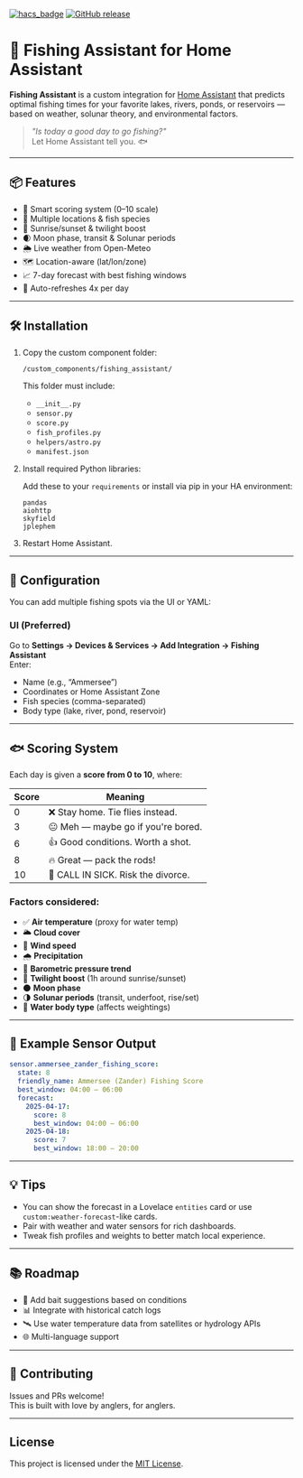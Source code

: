 [![hacs_badge](https://img.shields.io/badge/HACS-Custom-41BDF5.svg?style=for-the-badge)](https://hacs.xyz/docs/setup/custom_repositories)
[![GitHub release](https://img.shields.io/github/v/release/bairnhard/home-assistant-google-aqi?style=for-the-badge)](https://github.com/bairnhard/home-assistant-google-aqi/releases)

# 🎣 Fishing Assistant for Home Assistant

**Fishing Assistant** is a custom integration for [Home Assistant](https://www.home-assistant.io) that predicts optimal fishing times for your favorite lakes, rivers, ponds, or reservoirs — based on weather, solunar theory, and environmental factors.

> _"Is today a good day to go fishing?"_  
Let Home Assistant tell you. 🐟

---

## 📦 Features

- 🧠 Smart scoring system (0–10 scale)
- 📍 Multiple locations & fish species
- 🌅 Sunrise/sunset & twilight boost
- 🌒 Moon phase, transit & Solunar periods
- 🌦️ Live weather from Open-Meteo
- 🗺️ Location-aware (lat/lon/zone)
- 📈 7-day forecast with best fishing windows
- 🔄 Auto-refreshes 4x per day

---

## 🛠️ Installation

1. Copy the custom component folder:

   ```bash
   /custom_components/fishing_assistant/
   ```

   This folder must include:
   - `__init__.py`
   - `sensor.py`
   - `score.py`
   - `fish_profiles.py`
   - `helpers/astro.py`
   - `manifest.json`

2. Install required Python libraries:

   Add these to your `requirements` or install via pip in your HA environment:

   ```
   pandas
   aiohttp
   skyfield
   jplephem
   ```

3. Restart Home Assistant.

---

## 🧭 Configuration

You can add multiple fishing spots via the UI or YAML:

### UI (Preferred)
Go to **Settings → Devices & Services → Add Integration → Fishing Assistant**  
Enter:
- Name (e.g., “Ammersee”)
- Coordinates or Home Assistant Zone
- Fish species (comma-separated)
- Body type (lake, river, pond, reservoir)

---

## 🐟 Scoring System

Each day is given a **score from 0 to 10**, where:

| Score | Meaning |
|-------|---------|
| 0     | ❌ Stay home. Tie flies instead. |
| 3     | 😐 Meh — maybe go if you're bored. |
| 6     | 👍 Good conditions. Worth a shot. |
| 8     | 🔥 Great — pack the rods! |
| 10    | 🚨 CALL IN SICK. Risk the divorce. |

### Factors considered:

- ✅ **Air temperature** (proxy for water temp)
- 🌥 **Cloud cover**
- 💨 **Wind speed**
- 🌧 **Precipitation**
- 🧭 **Barometric pressure trend**
- 🌅 **Twilight boost** (1h around sunrise/sunset)
- 🌑 **Moon phase**
- 🌗 **Solunar periods** (transit, underfoot, rise/set)
- 🌊 **Water body type** (affects weightings)

---

## 🧠 Example Sensor Output

```yaml
sensor.ammersee_zander_fishing_score:
  state: 8
  friendly_name: Ammersee (Zander) Fishing Score
  best_window: 04:00 – 06:00
  forecast:
    2025-04-17:
      score: 8
      best_window: 04:00 – 06:00
    2025-04-18:
      score: 7
      best_window: 18:00 – 20:00
```

---

## 💡 Tips

- You can show the forecast in a Lovelace `entities` card or use `custom:weather-forecast`-like cards.
- Pair with weather and water sensors for rich dashboards.
- Tweak fish profiles and weights to better match local experience.

---

## 📚 Roadmap

- 🐠 Add bait suggestions based on conditions
- 📊 Integrate with historical catch logs
- 🛰 Use water temperature data from satellites or hydrology APIs
- 🌐 Multi-language support

---

## 🐛 Contributing

Issues and PRs welcome!  
This is built with love by anglers, for anglers.

---

## License

This project is licensed under the [MIT License](LICENSE).
